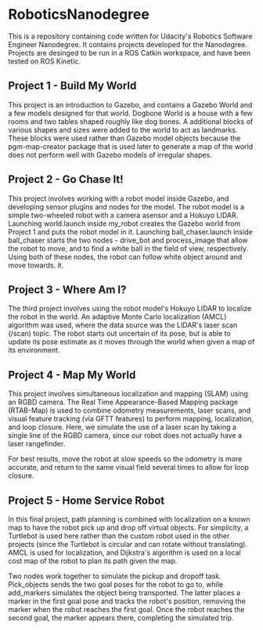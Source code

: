 # RoboticsNanodegree

This is a repository containing code written for Udacity's Robotics Software Engineer Nanodegree. It contains projects developed for the Nanodegree. Projects are desinged to be run in a ROS Catkin workspace, and have been tested on ROS Kinetic.

## Project 1 - Build My World

This project is an introduction to Gazebo, and contains a Gazebo World and a few models designed for that world. Dogbone World is a house with a few rooms and two tables shaped roughly like dog bones. A additional blocks of various shapes and sizes were added to the world to act as landmarks. These blocks were used rather than Gazebo model objects because the pgm-map-creator package that is used later to generate a map of the world does not perform well with Gazebo models of irregular shapes.

## Project 2 - Go Chase It!

This project involves working with a robot model inside Gazebo, and developing sensor plugins and nodes for the model. The robot model is a simple two-wheeled robot with a camera asensor and a Hokuyo LIDAR. Launching world.launch inside my_robot creates the Gazebo world from Project 1 and puts the robot model in it. Launching ball_chaser.launch inside ball_chaser starts the two nodes - drive_bot and process_image that allow the robot to move, and to find a white ball in the field of view, respectively. Using both of these nodes, the robot can follow white object around and move towards. it.

## Project 3 - Where Am I?

The third project involves using the robot model's Hokuyo LIDAR to localize the robot in the world. An adaptive Monte Carlo localization (AMCL) algorithm was used, where the data source was the LIDAR's laser scan (/scan) topic. The robot starts out uncertain of its pose, but is able to update its pose estimate as it moves through the world when given a map of its environment.

## Project 4 - Map My World

This project involves simultaneous localization and mapping (SLAM) using an RGBD camera. The Real Time Appearance-Based Mapping package (RTAB-Map) is used to combine odometry measurements, laser scans, and visual feature tracking (via GFTT features) to perform mapping, localization, and loop closure. Here, we simulate the use of a laser scan by taking a single line of the RGBD camera, since our robot does not actually have a laser rangefinder.

For best results, move the robot at slow speeds so the odometry is more accurate, and return to the same visual field several times to allow for loop closure.

## Project 5 - Home Service Robot

In this final project, path planning is combined with localization on a known map to have the robot pick up and drop off virtual objects. For simplicity, a Turtlebot is used here rather than the custom robot used in the other projects (since the Turtlebot is circular and can rotate without translating). AMCL is used for localization, and Dijkstra's algorithm is used on a local cost map of the robot to plan its path given the map.

Two nodes work together to simulate the pickup and dropoff task. Pick_objects sends the two goal poses for the robot to go to, while add_markers simulates the object being transported. The latter places a marker in the first goal pose and tracks the robot's position, removing the marker when the robot reaches the first goal. Once the robot reaches the second goal, the marker appears there, completing the simulated trip.
